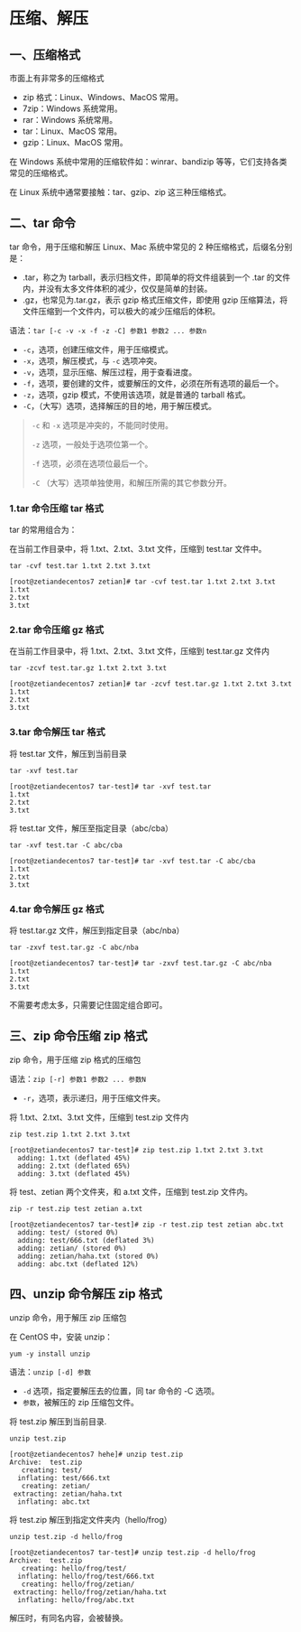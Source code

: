 # 压缩、解压

## 一、压缩格式

市面上有非常多的压缩格式

- zip 格式：Linux、Windows、MacOS 常用。
- 7zip：Windows 系统常用。
- rar：Windows 系统常用。
- tar：Linux、MacOS 常用。
- gzip：Linux、MacOS 常用。

在 Windows 系统中常用的压缩软件如：winrar、bandizip 等等，它们支持各类常见的压缩格式。

在 Linux 系统中通常要接触：tar、gzip、zip 这三种压缩格式。

## 二、tar 命令

tar 命令，用于压缩和解压 Linux、Mac 系统中常见的 2 种压缩格式，后缀名分别是：

- .tar，称之为 tarball，表示归档文件，即简单的将文件组装到一个 .tar 的文件内，并没有太多文件体积的减少，仅仅是简单的封装。
- .gz，也常见为.tar.gz，表示 gzip 格式压缩文件，即使用 gzip 压缩算法，将文件压缩到一个文件内，可以极大的减少压缩后的体积。

语法：`tar [-c -v -x -f -z -C] 参数1 参数2 ... 参数n`

- `-c`，选项，创建压缩文件，用于压缩模式。
- `-x`，选项，解压模式，与 `-c` 选项冲突。
- `-v`，选项，显示压缩、解压过程，用于查看进度。
- `-f`，选项，要创建的文件，或要解压的文件，必须在所有选项的最后一个。
- `-z`，选项，gzip 模式，不使用该选项，就是普通的 tarball 格式。
- `-C`，（大写）选项，选择解压的目的地，用于解压模式。

> `-c` 和 `-x` 选项是冲突的，不能同时使用。
>
> `-z` 选项，一般处于选项位第一个。
>
> `-f` 选项，必须在选项位最后一个。
>
> `-C` （大写）选项单独使用，和解压所需的其它参数分开。

### 1.tar 命令压缩 tar 格式

tar 的常用组合为：

在当前工作目录中，将 1.txt、2.txt、3.txt 文件，压缩到 test.tar 文件中。

```shell
tar -cvf test.tar 1.txt 2.txt 3.txt
```

```shell
[root@zetiandecentos7 zetian]# tar -cvf test.tar 1.txt 2.txt 3.txt
1.txt
2.txt
3.txt
```

### 2.tar 命令压缩 gz 格式

在当前工作目录中，将 1.txt、2.txt、3.txt 文件，压缩到 test.tar.gz 文件内

```shell
tar -zcvf test.tar.gz 1.txt 2.txt 3.txt
```

```shell
[root@zetiandecentos7 zetian]# tar -zcvf test.tar.gz 1.txt 2.txt 3.txt
1.txt
2.txt
3.txt
```

### 3.tar 命令解压 tar 格式

将 test.tar 文件，解压到当前目录

```shell
tar -xvf test.tar
```

```shell
[root@zetiandecentos7 tar-test]# tar -xvf test.tar
1.txt
2.txt
3.txt
```

将 test.tar 文件，解压至指定目录（abc/cba）

```shell
tar -xvf test.tar -C abc/cba
```

```shell
[root@zetiandecentos7 tar-test]# tar -xvf test.tar -C abc/cba
1.txt
2.txt
3.txt
```

### 4.tar 命令解压 gz 格式

将 test.tar.gz 文件，解压到指定目录（abc/nba）

```shell
tar -zxvf test.tar.gz -C abc/nba
```

```shell
[root@zetiandecentos7 tar-test]# tar -zxvf test.tar.gz -C abc/nba
1.txt
2.txt
3.txt
```

不需要考虑太多，只需要记住固定组合即可。

## 三、zip 命令压缩 zip 格式

zip 命令，用于压缩 zip 格式的压缩包

语法：`zip [-r] 参数1 参数2 ... 参数N`

- `-r`，选项，表示递归，用于压缩文件夹。

将 1.txt、2.txt、3.txt 文件，压缩到 test.zip 文件内

```shell
zip test.zip 1.txt 2.txt 3.txt
```

```shell
[root@zetiandecentos7 tar-test]# zip test.zip 1.txt 2.txt 3.txt
  adding: 1.txt (deflated 45%)
  adding: 2.txt (deflated 65%)
  adding: 3.txt (deflated 45%)
```

将 test、zetian 两个文件夹，和 a.txt 文件，压缩到 test.zip 文件内。

```shell
zip -r test.zip test zetian a.txt
```

```shell
[root@zetiandecentos7 tar-test]# zip -r test.zip test zetian abc.txt
  adding: test/ (stored 0%)
  adding: test/666.txt (deflated 3%)
  adding: zetian/ (stored 0%)
  adding: zetian/haha.txt (stored 0%)
  adding: abc.txt (deflated 12%)
```

## 四、unzip 命令解压 zip 格式

unzip 命令，用于解压 zip 压缩包

在 CentOS 中，安装 unzip：

```shell
yum -y install unzip
```

语法：`unzip [-d] 参数`

- `-d` 选项，指定要解压去的位置，同 tar 命令的 -C 选项。
- `参数`，被解压的 zip 压缩包文件。

将 test.zip 解压到当前目录.

```shell
unzip test.zip
```

```shell
[root@zetiandecentos7 hehe]# unzip test.zip
Archive:  test.zip
   creating: test/
  inflating: test/666.txt
   creating: zetian/
 extracting: zetian/haha.txt
  inflating: abc.txt
```

将 test.zip 解压到指定文件夹内（hello/frog）

```shell
unzip test.zip -d hello/frog
```

```shell
[root@zetiandecentos7 tar-test]# unzip test.zip -d hello/frog
Archive:  test.zip
   creating: hello/frog/test/
  inflating: hello/frog/test/666.txt
   creating: hello/frog/zetian/
 extracting: hello/frog/zetian/haha.txt
  inflating: hello/frog/abc.txt
```

解压时，有同名内容，会被替换。
